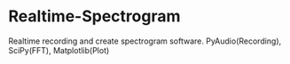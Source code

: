 # Realtime-Spectrogram
Realtime recording and create spectrogram software. PyAudio(Recording), SciPy(FFT), Matplotlib(Plot)
